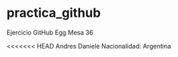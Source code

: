 # practica_github
Ejercicio GitHub Egg Mesa 36

<<<<<<< HEAD
Andres Daniele
Nacionalidad: Argentina
